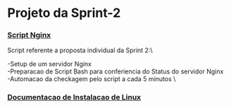 # Projeto da Sprint-2

###  <a href= Script_Nginx>Script Nginx </a>
<p>
Script referente a proposta individual da Sprint 2:\

-Setup de um servidor Nginx
\
-Preparacao de Script Bash para conferiencia do Status
do servidor Nginx
\
-Automacao da checkagem pelo script a cada 5 minutos
\
</p>

###  <a href= Sprint-1 > Documentacao de Instalacao de Linux </a>

<p>

 </p>

